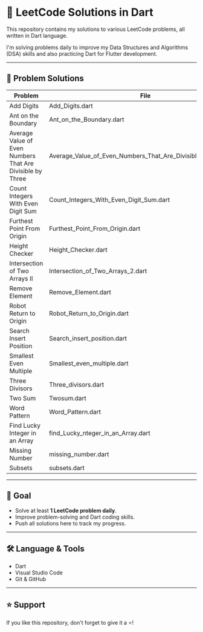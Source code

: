 # 📝 LeetCode Solutions in Dart

This repository contains my solutions to various LeetCode problems, all written in Dart language. 

I'm solving problems daily to improve my Data Structures and Algorithms (DSA) skills and also practicing Dart for Flutter development.

---

## 📂 Problem Solutions

| Problem | File |
|---------|------|
| Add Digits | Add_Digits.dart |
| Ant on the Boundary | Ant_on_the_Boundary.dart |
| Average Value of Even Numbers That Are Divisible by Three | Average_Value_of_Even_Numbers_That_Are_Divisible_by_Three.dart |
| Count Integers With Even Digit Sum | Count_Integers_With_Even_Digit_Sum.dart |
| Furthest Point From Origin | Furthest_Point_From_Origin.dart |
| Height Checker | Height_Checker.dart |
| Intersection of Two Arrays II | Intersection_of_Two_Arrays_2.dart |
| Remove Element | Remove_Element.dart |
| Robot Return to Origin | Robot_Return_to_Origin.dart |
| Search Insert Position | Search_insert_position.dart |
| Smallest Even Multiple | Smallest_even_multiple.dart |
| Three Divisors | Three_divisors.dart |
| Two Sum | Twosum.dart |
| Word Pattern | Word_Pattern.dart |
| Find Lucky Integer in an Array | find_Lucky_nteger_in_an_Array.dart |
| Missing Number | missing_number.dart |
| Subsets | subsets.dart |

---

## 🚀 Goal
- Solve at least **1 LeetCode problem daily**.
- Improve problem-solving and Dart coding skills.
- Push all solutions here to track my progress.

---

## 🛠️ Language & Tools
- Dart
- Visual Studio Code
- Git & GitHub

---

## ⭐ Support
If you like this repository, don't forget to give it a ⭐️!
